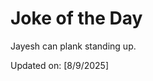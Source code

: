 # Joke of the Day

<!-- #joke -->
Jayesh can plank standing up.

Updated on: [8/9/2025]
<!-- #jokeEnd -->